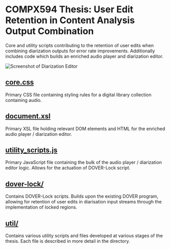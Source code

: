 <!-- Project Title -->
# COMPX594 Thesis: User Edit Retention in Content Analysis Output Combination

<!-- Project Description -->
Core and utility scripts contributing to the retention of user edits when combining diarization outputs for error rate improvements. Additionally includes code which builds an enriched audio player and diarization editor. 

![Screenshot of Diarization Editor](https://i.imgur.com/xoeLleM.png)

<!-- Files -->
## [core.css](core.css)
Primary CSS file containing styling rules for a digital library collection containing audio.

## [document.xsl](document.xsl)
Primary XSL file holding relevant DOM elements and HTML for the enriched audio player / diarization editor.

## [utility_scripts.js](utility_scripts)
Primary JavaScript file containing the bulk of the audio player / diarization editor logic. Allows for the actuation of DOVER-Lock script.

<!-- Directories -->
## [dover-lock/](dover-lock)
Contains DOVER-Lock scripts. Builds upon the existing DOVER program, allowing for retention of user edits in diarisation input streams through the implementation of locked regions.

## [util/](util)
Contains various utility scripts and files developed at various stages of the thesis. Each file is described in more detail in the directory.
